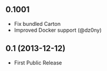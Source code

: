 ## 0.1001

- Fix bundled Carton
- Improved Docker support (@dz0ny)

## 0.1 (2013-12-12)

- First Public Release
